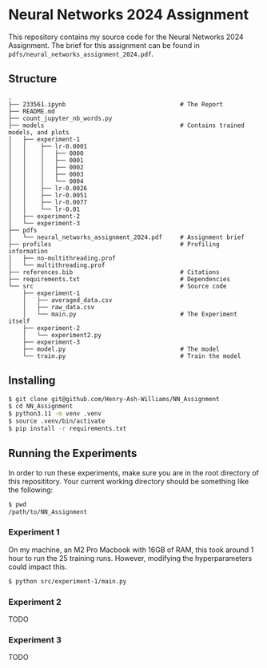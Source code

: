 # Neural Networks 2024 Assignment 

This repository contains my source code for the Neural Networks 2024 Assignment. The brief for this assignment can be found in `pdfs/neural_networks_assignment_2024.pdf`. 

## Structure 

```
.
├── 233561.ipynb                                # The Report 
├── README.md                                   
├── count_jupyter_nb_words.py
├── models                                      # Contains trained models, and plots
│   ├── experiment-1                                
│   │    ├── lr-0.0001
│   │    │   ├── 0000
│   │    │   ├── 0001
│   │    │   ├── 0002
│   │    │   ├── 0003
│   │    │   └── 0004
│   │    ├── lr-0.0026
│   │    ├── lr-0.0051
│   │    ├── lr-0.0077
│   │    └── lr-0.01
│   ├── experiment-2                                
│   └── experiment-3                                
├── pdfs
│   └── neural_networks_assignment_2024.pdf     # Assignment brief 
├── profiles                                    # Profiling information 
│   ├── no-multithreading.prof
│   └── multithreading.prof
├── references.bib                              # Citations 
├── requirements.txt                            # Dependencies
└── src                                         # Source code
    ├── experiment-1
    │   ├── averaged_data.csv
    │   ├── raw_data.csv
    │   └── main.py                             # The Experiment itself
    ├── experiment-2
    │   └── experiment2.py
    ├── experiment-3
    ├── model.py                                # The model 
    └── train.py                                # Train the model
```

## Installing 

```sh
$ git clone git@github.com/Henry-Ash-Williams/NN_Assignment
$ cd NN_Assignment 
$ python3.11 -m venv .venv 
$ source .venv/bin/activate
$ pip install -r requirements.txt 
```

## Running the Experiments 

In order to run these experiments, make sure you are in the root directory of this reposititory. Your current working directory should be something like the following: 

```sh
$ pwd 
/path/to/NN_Assignment 
```

### Experiment 1 

On my machine, an M2 Pro Macbook with 16GB of RAM, this took around 1 hour to run the 25 training runs. However, modifying the hyperparameters could impact this. 

```sh
$ python src/experiment-1/main.py 
```

### Experiment 2 

TODO 

### Experiment 3 

TODO 